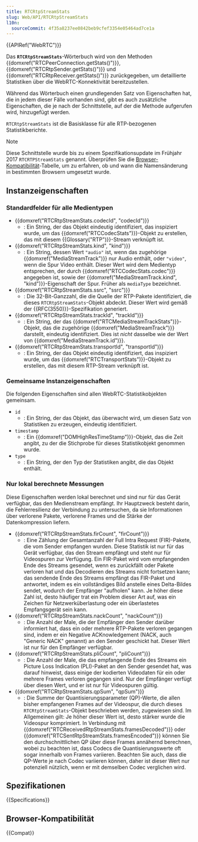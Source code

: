 ```yaml
---
title: RTCRtpStreamStats
slug: Web/API/RTCRtpStreamStats
l10n:
  sourceCommit: 4f35a8237ee0842beb9cfef3354e05464ad7ce1a
---
```


{{APIRef("WebRTC")}}

Das **`RTCRtpStreamStats`**-Wörterbuch wird von den Methoden {{domxref("RTCPeerConnection.getStats()")}}, {{domxref("RTCRtpSender.getStats()")}} und {{domxref("RTCRtpReceiver.getStats()")}} zurückgegeben, um detaillierte Statistiken über die WebRTC-Konnektivität bereitzustellen.

Während das Wörterbuch einen grundlegenden Satz von Eigenschaften hat, die in jedem dieser Fälle vorhanden sind, gibt es auch zusätzliche Eigenschaften, die je nach der Schnittstelle, auf der die Methode aufgerufen wird, hinzugefügt werden.

`RTCRtpStreamStats` ist die Basisklasse für alle RTP-bezogenen Statistikberichte.

> [!NOTE]
> Diese Schnittstelle wurde bis zu einem Spezifikationsupdate im Frühjahr 2017 `RTCRTPStreamStats` genannt.
> Überprüfen Sie die [Browser-Kompatibilität](#browser-kompatibilität)-Tabelle, um zu erfahren, ob und wann die Namensänderung in bestimmten Browsern umgesetzt wurde.

## Instanzeigenschaften

### Standardfelder für alle Medientypen

- {{domxref("RTCRtpStreamStats.codecId", "codecId")}}
  - : Ein String, der das Objekt eindeutig identifiziert, das inspiziert wurde, um das {{domxref("RTCCodecStats")}}-Objekt zu erstellen, das mit diesem {{Glossary("RTP")}}-Stream verknüpft ist.
- {{domxref("RTCRtpStreamStats.kind", "kind")}}
  - : Ein String, dessen Wert `"audio"` ist, wenn das zugehörige {{domxref("MediaStreamTrack")}} nur Audio enthält, oder `"video"`, wenn die Spur Video enthält. Dieser Wert wird dem Medientyp entsprechen, der durch {{domxref("RTCCodecStats.codec")}} angegeben ist, sowie der {{domxref("MediaStreamTrack.kind", "kind")}}-Eigenschaft der Spur. Früher als `mediaType` bezeichnet.
- {{domxref("RTCRtpStreamStats.ssrc", "ssrc")}}
  - : Die 32-Bit-Ganzzahl, die die Quelle der RTP-Pakete identifiziert, die dieses `RTCRtpStreamStats`-Objekt abdeckt. Dieser Wert wird gemäß der {{RFC(3550)}}-Spezifikation generiert.
- {{domxref("RTCRtpStreamStats.trackId", "trackId")}}
  - : Ein String, der das {{domxref("RTCMediaStreamTrackStats")}}-Objekt, das die zugehörige {{domxref("MediaStreamTrack")}} darstellt, eindeutig identifiziert. Dies ist _nicht_ dasselbe wie der Wert von {{domxref("MediaStreamTrack.id")}}.
- {{domxref("RTCRtpStreamStats.transportId", "transportId")}}
  - : Ein String, der das Objekt eindeutig identifiziert, das inspiziert wurde, um das {{domxref("RTCTransportStats")}}-Objekt zu erstellen, das mit diesem RTP-Stream verknüpft ist.

### Gemeinsame Instanzeigenschaften

Die folgenden Eigenschaften sind allen WebRTC-Statistikobjekten gemeinsam.

<!-- RTCStats -->

- `id`
  - : Ein String, der das Objekt, das überwacht wird, um diesen Satz von Statistiken zu erzeugen, eindeutig identifiziert.
- `timestamp`
  - : Ein {{domxref("DOMHighResTimeStamp")}}-Objekt, das die Zeit angibt, zu der die Stichprobe für dieses Statistikobjekt genommen wurde.
- `type`
  - : Ein String, der den Typ der Statistiken angibt, die das Objekt enthält.

### Nur lokal berechnete Messungen

Diese Eigenschaften werden lokal berechnet und sind nur für das Gerät verfügbar, das den Medienstream empfängt. Ihr Hauptzweck besteht darin, die Fehlerresilienz der Verbindung zu untersuchen, da sie Informationen über verlorene Pakete, verlorene Frames und die Stärke der Datenkompression liefern.

- {{domxref("RTCRtpStreamStats.firCount", "firCount")}}
  - : Eine Zählung der Gesamtanzahl der Full Intra Request (FIR)-Pakete, die vom Sender empfangen wurden. Diese Statistik ist nur für das Gerät verfügbar, das den Stream empfängt und steht nur für Videospuren zur Verfügung. Ein FIR-Paket wird vom empfangenden Ende des Streams gesendet, wenn es zurückfällt oder Pakete verloren hat und das Decodieren des Streams nicht fortsetzen kann; das sendende Ende des Streams empfängt das FIR-Paket und antwortet, indem es ein vollständiges Bild anstelle eines Delta-Bildes sendet, wodurch der Empfänger "aufholen" kann. Je höher diese Zahl ist, desto häufiger trat ein Problem dieser Art auf, was ein Zeichen für Netzwerküberlastung oder ein überlastetes Empfangsgerät sein kann.
- {{domxref("RTCRtpStreamStats.nackCount", "nackCount")}}
  - : Die Anzahl der Male, die der Empfänger den Sender darüber informiert hat, dass ein oder mehrere RTP-Pakete verloren gegangen sind, indem er ein Negative ACKnowledgement (NACK, auch "Generic NACK" genannt) an den Sender geschickt hat. Dieser Wert ist nur für den Empfänger verfügbar.
- {{domxref("RTCRtpStreamStats.pliCount", "pliCount")}}
  - : Die Anzahl der Male, die das empfangende Ende des Streams ein Picture Loss Indication (PLI)-Paket an den Sender gesendet hat, was darauf hinweist, dass einige der kodierten Videodaten für ein oder mehrere Frames verloren gegangen sind. Nur der Empfänger verfügt über diesen Wert, und er ist nur für Videospuren gültig.
- {{domxref("RTCRtpStreamStats.qpSum", "qpSum")}}
  - : Die Summe der Quantisierungsparameter (QP)-Werte, die allen bisher empfangenen Frames auf der Videospur, die durch dieses `RTCRtpStreamStats`-Objekt beschrieben werden, zugewiesen sind. Im Allgemeinen gilt: Je höher dieser Wert ist, desto stärker wurde die Videospur komprimiert. In Verbindung mit {{domxref("RTCReceivedRtpStreamStats.framesDecoded")}} oder {{domxref("RTCSentRtpStreamStats.framesEncoded")}} können Sie den durchschnittlichen QP über diese Frames annähernd berechnen, wobei zu beachten ist, dass Codecs die Quantisierungswerte oft sogar innerhalb von Frames variieren. Beachten Sie auch, dass die QP-Werte je nach Codec variieren können, daher ist dieser Wert nur potenziell nützlich, wenn er mit demselben Codec verglichen wird.

## Spezifikationen

{{Specifications}}

## Browser-Kompatibilität

{{Compat}}
